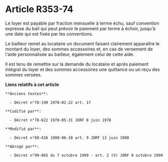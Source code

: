 # Article R353-74

Le loyer est payable par fraction mensuelle à terme échu, sauf convention expresse du bail qui peut prévoir le paiement par
terme à échoir, jusqu'à une date qui est fixée par les conventions.

Le bailleur remet au locataire un document faisant clairement apparaître le montant du loyer, des sommes accessoires et, en
cas de versement de l'aide personnalisée au bailleur, également celui de cette aide.

Il est tenu de remettre sur la demande du locataire et après paiement intégral du loyer et des sommes accessoires une
quittance ou un reçu des sommes versées.

**Liens relatifs à cet article**

	**Anciens textes**:

	  - Décret n°78-199 1978-02-22 art. 17

	**Codifié par**:

	  - Décret n°78-622 1978-05-31 JORF 8 juin 1978

	**Modifié par**:

	  - Décret n°80-416 1980-06-10 art. 9 JORF 13 juin 1980

	**Abrogé par**:

	  - Décret n°99-865 du 7 octobre 1999 - art. 2 (V) JORF 8 octobre 1999
